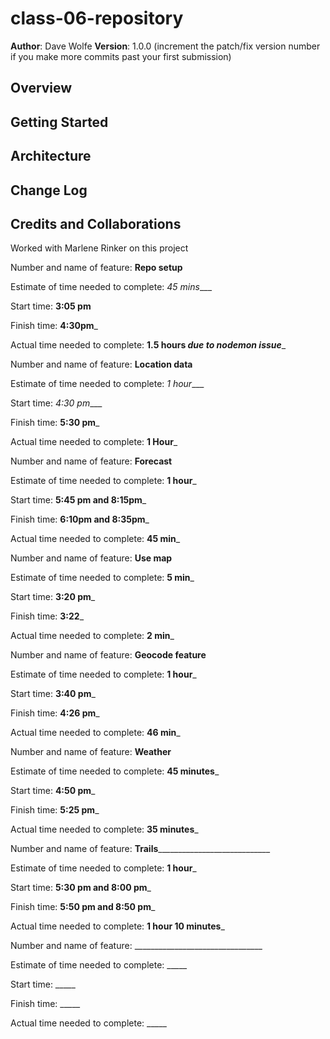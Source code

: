 # class-06-repository

**Author**: Dave Wolfe
**Version**: 1.0.0 (increment the patch/fix version number if you make more commits past your first submission)

## Overview
<!-- Provide a high level overview of what this application is and why you are building it, beyond the fact that it's an assignment for this class. (i.e. What's your problem domain?) -->

## Getting Started
<!-- What are the steps that a user must take in order to build this app on their own machine and get it running? -->

## Architecture
<!-- Provide a detailed description of the application design. What technologies (languages, libraries, etc) you're using, and any other relevant design information. -->

## Change Log
<!-- Use this area to document the iterative changes made to your application as each feature is successfully implemented. Use time stamps. Here's an examples:

<!-- 01-01-2001 4:59pm - Application now has a fully-functional express server, with a GET route for the location resource.  -->

## Credits and Collaborations
<!-- Give credit (and a link) to other people or resources that helped you build this application. -->
Worked with Marlene Rinker on this project


Number and name of feature: __Repo setup__

Estimate of time needed to complete: _45 mins____

Start time: __3:05 pm__

Finish time: __4:30pm___

Actual time needed to complete: __1.5 hours *due to nodemon issue*___

Number and name of feature: __Location data__

Estimate of time needed to complete: _1 hour____

Start time: _4:30 pm____

Finish time: __5:30 pm___

Actual time needed to complete: __1 Hour___

Number and name of feature: __Forecast__

Estimate of time needed to complete: __1 hour___

Start time: __5:45 pm and 8:15pm___

Finish time: __6:10pm and 8:35pm___

Actual time needed to complete: __45 min___

Number and name of feature: __Use map__

Estimate of time needed to complete: __5 min___

Start time: __3:20 pm___

Finish time: __3:22___

Actual time needed to complete: __2 min___

Number and name of feature: __Geocode feature__

Estimate of time needed to complete: __1 hour___

Start time: __3:40 pm___

Finish time: __4:26 pm___

Actual time needed to complete: __46 min___

Number and name of feature: __Weather__

Estimate of time needed to complete: __45 minutes___

Start time: __4:50 pm___

Finish time: __5:25 pm___

Actual time needed to complete: __35 minutes___

Number and name of feature: __Trails______________________________

Estimate of time needed to complete: __1 hour___

Start time: __5:30 pm and 8:00 pm___

Finish time: __5:50 pm and 8:50 pm___

Actual time needed to complete: __1 hour 10 minutes___

Number and name of feature: ________________________________

Estimate of time needed to complete: _____

Start time: _____

Finish time: _____

Actual time needed to complete: _____